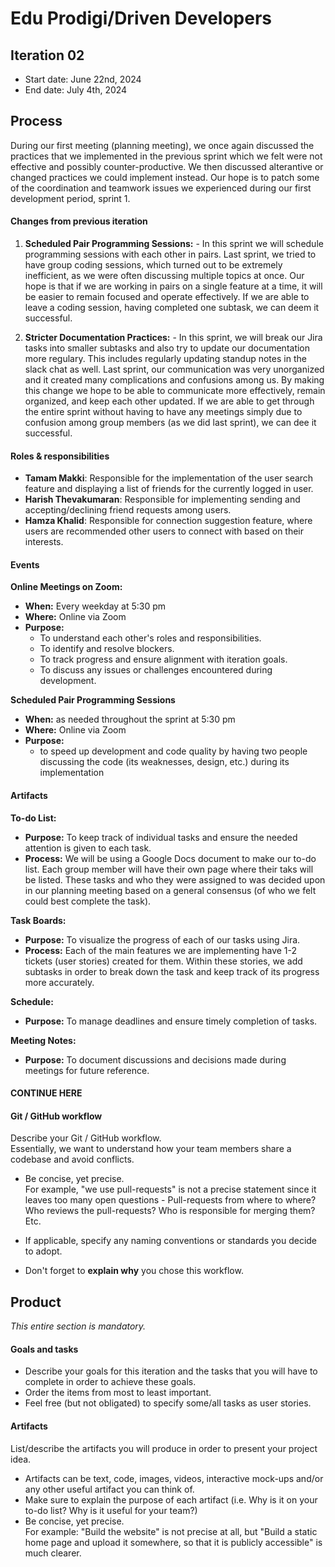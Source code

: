 # Edu Prodigi/Driven Developers

## Iteration 02

 * Start date: June 22nd, 2024
 * End date: July 4th, 2024

## Process

During our first meeting (planning meeting), we once again discussed the practices that we implemented in the previous sprint which we felt were not effective and possibly counter-productive. We then discussed alterantive or changed practices we could implement instead. Our hope is to patch some of the coordination and teamwork issues we experienced during our first development period, sprint 1.

#### Changes from previous iteration

1. **Scheduled Pair Programming Sessions:** - In this sprint we will schedule programming sessions with each other in pairs. Last sprint, we tried to have group coding sessions, which turned out to be extremely inefficient, as we were often discussing multiple topics at once. Our hope is that if we are working in pairs on a single feature at a time, it will be easier to remain focused and operate effectively. If we are able to leave a coding session, having completed one subtask, we can deem it successful.

2. **Stricter Documentation Practices:** - In this sprint, we will break our Jira tasks into smaller subtasks and also try to update our documentation more regulary. This includes regularly updating standup notes in the slack chat as well. Last sprint, our communication was very unorganized and it created many complications and confusions among us. By making this change we hope to be able to communicate more effectively, remain organized, and keep each other updated. If we are able to get through the entire sprint without having to have any meetings simply due to confusion among group members (as we did last sprint), we can dee it successful. 


#### Roles & responsibilities
- **Tamam Makki**: Responsible for the implementation of the user search feature and displaying a list of friends for the currently logged in user.
- **Harish Thevakumaran**: Responsible for implementing sending and accepting/declining friend requests among users.
- **Hamza Khalid**: Responsible for connection suggestion feature, where users are recommended other users to connect with based on their interests.



#### Events

**Online Meetings on Zoom:**
- **When:** Every weekday at 5:30 pm
- **Where:** Online via Zoom
- **Purpose:**
  - To understand each other's roles and responsibilities.
  - To identify and resolve blockers.
  - To track progress and ensure alignment with iteration goals.
  - To discuss any issues or challenges encountered during development.

**Scheduled Pair Programming Sessions**
- **When:** as needed throughout the sprint at 5:30 pm
- **Where:** Online via Zoom
- **Purpose:**
  - to speed up development and code quality by having two people discussing the code (its weaknesses, design, etc.) during its implementation


#### Artifacts

**To-do List:**
- **Purpose:** To keep track of individual tasks and ensure the needed attention is given to each task. 
- **Process:** We will be using a Google Docs document to make our to-do list. Each group member will have their own page where their taks will be listed. These tasks and who they were assigned to was decided upon in our planning meeting based on a general consensus (of who we felt could best complete the task).

**Task Boards:**
- **Purpose:** To visualize the progress of each of our tasks using Jira.
- **Process:** Each of the main features we are implementing have 1-2 tickets (user stories) created for them. Within these stories, we add subtasks in order to break down the task and keep track of its progress more accurately.

**Schedule:**
- **Purpose:** To manage deadlines and ensure timely completion of tasks.

**Meeting Notes:**
- **Purpose:** To document discussions and decisions made during meetings for future reference.









#### CONTINUE HERE #######################################










#### Git / GitHub workflow

Describe your Git / GitHub workflow.     
Essentially, we want to understand how your team members share a codebase and avoid conflicts.

 * Be concise, yet precise.      
For example, "we use pull-requests" is not a precise statement since it leaves too many open questions - Pull-requests from where to where? Who reviews the pull-requests? Who is responsible for merging them? Etc.

 * If applicable, specify any naming conventions or standards you decide to adopt.

 * Don't forget to **explain why** you chose this workflow.


## Product

_This entire section is mandatory._


#### Goals and tasks

 * Describe your goals for this iteration and the tasks that you will have to complete in order to achieve these goals.
 * Order the items from most to least important.
 * Feel free (but not obligated) to specify some/all tasks as user stories.

#### Artifacts

List/describe the artifacts you will produce in order to present your project idea.

 * Artifacts can be text, code, images, videos, interactive mock-ups and/or any other useful artifact you can think of.
 * Make sure to explain the purpose of each artifact (i.e. Why is it on your to-do list? Why is it useful for your team?)
 * Be concise, yet precise.         
   For example: "Build the website" is not precise at all, but "Build a static home page and upload it somewhere, so that it is publicly accessible" is much clearer.


